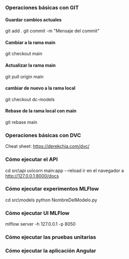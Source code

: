 ### Operaciones básicas con GIT
#### Guardar cambios actuales
git add .
git commit -m "Mensaje del commit"

#### Cambiar a la rama main
git checkout main

#### Actualizar la rama main
git pull origin main

#### cambiar de nuevo a la rama local
git checkout dc-models

#### Rebase de la rama local con main
git rebase main


### Operaciones básicas con DVC
Cheat sheet: https://derekchia.com/dvc/

### Cómo ejecutar el API
cd src\api
uvicorn main:app --reload
ir en el navegador a http://127.0.0.1:8000/docs

### Cómo ejecutar experimentos MLFlow
cd src\models
python NombreDelModelo.py

### Cómo ejecutar UI MLFlow
mlflow server -h 127.0.0.1 -p 8050

### Cómo ejecutar las pruebas unitarias

### Cómo ejecutar la aplicación Angular